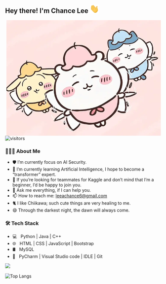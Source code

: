 <h2> Hey there! I'm Chance Lee <img src="https://github.com/jatin-pahuja/jatin-pahuja/blob/master/Hi.gif" width="30px"></h2>
<img align="right" alt="GIF" src="chiikawa.avif.webp" width="500"/>

![visitors](https://komarev.com/ghpvc/?username=AngelAlita)

<h3> 👨🏻‍💻 About Me </h3>

- 🛡️ I’m currently focus on AI Security.
- 🌱 I’m currently learning Artificial Intelligence, I hope to become a “transformer” expert.
- 🤗 If you’re looking for teammates for Kaggle and don’t mind that I’m a beginner, I’d be happy to join you.
- 💬 Ask me everything, if I can help you.
- 📫 How to reach me: leeachance6@gmail.com
- 🐈 I like Chiikawa; such cute things are very healing to me.
- 😄 Through the darkest night, the dawn will always come.


 <h3>🛠 Tech Stack</h3>

- 💻 &nbsp; Python | Java | C++  
- 🌐 &nbsp; HTML | CSS | JavaScript | Bootstrap 
- 🛢 &nbsp; MySQL 
- 🔧 &nbsp; PyCharm | Visual Studio code | IDLE | Git


![](https://github-readme-stats.vercel.app/api?username=AngelAlita&show_icons=true&theme=transparent)

![Top Langs](https://github-readme-stats.vercel.app/api/top-langs/?username=AngelAlita&layout=compact&theme=light)


<!--
**AngelAlita/AngelAlita** is a ✨ _special_ ✨ repository because its `README.md` (this file) appears on your GitHub profile.

Here are some ideas to get you started:

- 🔭 I’m currently working on ...
- 🌱 I’m currently learning ...
- 👯 I’m looking to collaborate on ...
- 🤔 I’m looking for help with ...
- 💬 Ask me about ...
- 📫 How to reach me: ...
- 😄 Pronouns: ...
- ⚡ Fun fact: ...
-->
